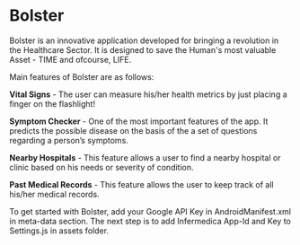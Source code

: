 # Bolster
Bolster is an innovative application developed for bringing a revolution in the Healthcare Sector. It is designed to save the Human's most valuable Asset - TIME and ofcourse, LIFE. 

Main features of Bolster are as follows:

**Vital Signs** - The user can measure his/her health metrics by just placing a finger on the flashlight!  

**Symptom Checker** - One of the most important features of the app. It predicts the possible disease on the basis of the a set of questions regarding a person’s symptoms. 

**Nearby Hospitals** - This feature allows a user to find a nearby hospital or clinic based on his needs or severity of condition. 

**Past Medical Records** - This feature allows the user to keep track of all his/her medical records.


To get started with Bolster, add your Google API Key in AndroidManifest.xml in meta-data section.
The next step is to add Infermedica App-Id and Key to Settings.js in assets folder.
